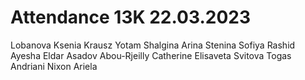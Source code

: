 # Attendance 13K 22.03.2023
Lobanova Ksenia
Krausz Yotam
Shalgina Arina
Stenina Sofiya
Rashid Ayesha
Eldar Asadov
Abou-Rjeilly Catherine
Elisaveta Svitova
Togas Andriani
Nixon Ariela


